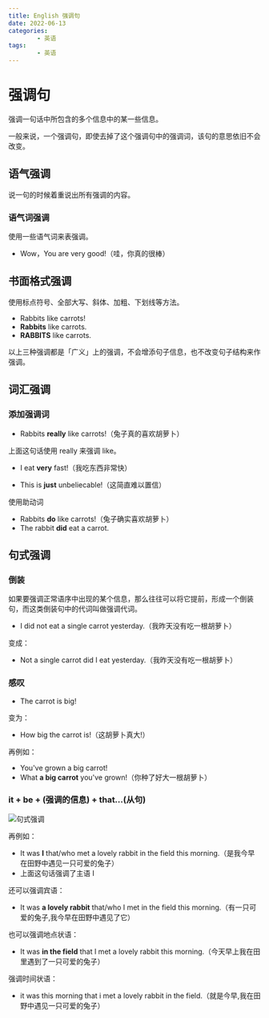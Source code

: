 ```yaml
---
title: English 强调句
date: 2022-06-13
categories:
        - 英语
tags:
        - 英语
---
```


# 强调句

强调一句话中所包含的多个信息中的某一些信息。

一般来说，一个强调句，即使去掉了这个强调句中的强调词，该句的意思依旧不会改变。

## 语气强调

说一句的时候着重说出所有强调的内容。

### 语气词强调

使用一些语气词来表强调。

- Wow，You are very good!（哇，你真的很棒）

## 书面格式强调

使用标点符号、全部大写、斜体、加粗、下划线等方法。

- Rabbits like carrots!
- **Rabbits** like carrots.
- **RABBITS** like carrots.

以上三种强调都是「广义」上的强调，不会增添句子信息，也不改变句子结构来作强调。

## 词汇强调

### 添加强调词

- Rabbits **really** like carrots!（兔子真的喜欢胡萝卜）

上面这句话使用 really 来强调 like。

- I eat **very** fast!（我吃东西非常快）

- This is **just** unbeliecable!（这简直难以置信）

使用助动词

- Rabbits **do** like carrots!（兔子确实喜欢胡萝卜）
- The rabbit **did** eat a carrot.

## 句式强调

### 倒装

如果要强调正常语序中出现的某个信息，那么往往可以将它提前，形成一个倒装句，而这类倒装句中的代词叫做强调代词。

- I did not eat a single carrot yesterday.（我昨天没有吃一根胡萝卜）

变成：

- Not a single carrot did I eat yesterday.（我昨天没有吃一根胡萝卜）

### 感叹

- The carrot is big!

变为：

- How big the carrot is!（这胡萝卜真大!）

再例如：

- You've grown a big carrot!
- What **a big carrot** you've grown!（你种了好大一根胡萝卜）

### it + be + (强调的信息) + that...(从句)

![句式强调](https://gallery.yxzi.xyz/galleries/2022/09/10/%E5%8F%A5%E5%BC%8F%E5%BC%BA%E8%B0%83.png)

再例如：

- It was **I** that/who met a lovely rabbit in the field this morning.（是我今早在田野中遇见一只可爱的兔子）
- 上面这句话强调了主语 I

还可以强调宾语：

- It was **a lovely rabbit** that/who I met in the field this morning.（有一只可爱的兔子,我今早在田野中遇见了它）

也可以强调地点状语：

- It was **in the field** that I met a lovely rabbit this morning.（今天早上我在田里遇到了一只可爱的兔子）

强调时间状语：

- it was this morning that i met a lovely rabbit in the field.（就是今早,我在田野中遇见一只可爱的兔子）
